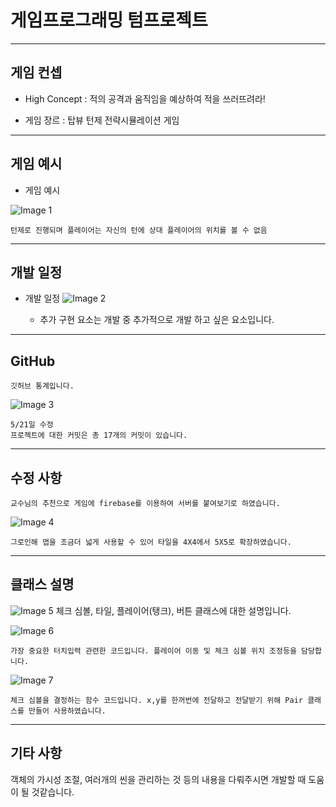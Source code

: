 게임프로그래밍 텀프로젝트
======

------
게임 컨셉
------
+ High Concept : 적의 공격과 움직임을 예상하여 적을 쓰러뜨려라!

+ 게임 장르 : 탑뷰 턴제 전략시뮬레이션 게임


------
게임 예시
------

+ 게임 예시

![Image 1](https://i.imgur.com/a2SVEaG.png)

    턴제로 진행되며 플레이어는 자신의 턴에 상대 플레이어의 위치를 볼 수 없음


------
개발 일정
------
+ 개발 일정
![Image 2](https://i.imgur.com/py7XLPQ.png)

    + 추가 구현 요소는 개발 중 추가적으로 개발 하고 싶은 요소입니다.

------
GitHub
------
	깃허브 통계입니다.
![Image 3](https://i.imgur.com/tIAPcUN.png)

	5/21일 수정
	프로젝트에 대한 커밋은 총 17개의 커밋이 있습니다.
------
수정 사항
------
	교수님의 추천으로 게임에 firebase를 이용하여 서버를 붙여보기로 하였습니다.
![Image 4](https://i.imgur.com/eYu8lGu.png)

	그로인해 맵을 조금더 넓게 사용할 수 있어 타일을 4X4에서 5X5로 확장하였습니다.

------
클래스 설명
------
![Image 5](https://i.imgur.com/oDzEL1p.png)
	체크 심볼, 타일, 플레이어(탱크), 버튼 클래스에 대한 설명입니다.


![Image 6](https://i.imgur.com/FGEYJcN.png)

	가장 중요한 터치입력 관련한 코드입니다. 플레이어 이동 및 체크 심볼 위치 조정등을 담당합니다.

![Image 7](https://i.imgur.com/FGEYJcN.png)

	체크 심볼을 결정하는 함수 코드입니다. x,y를 한꺼번에 전달하고 전달받기 위해 Pair 클래스를 만들어 사용하였습니다.


------
기타 사항
------
객체의 가시성 조절, 여러개의 씬을 관리하는 것 등의 내용을 다뤄주시면 개발할 때 도움이 될 것같습니다.

